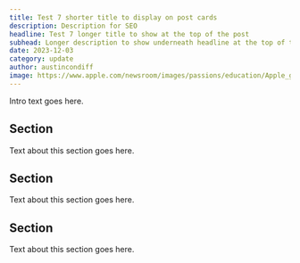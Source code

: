 ```yaml
---
title: Test 7 shorter title to display on post cards
description: Description for SEO
headline: Test 7 longer title to show at the top of the post
subhead: Longer description to show underneath headline at the top of the post
date: 2023-12-03
category: update
author: austincondiff
image: https://www.apple.com/newsroom/images/passions/education/Apple_gallaudet-university_10072020_Full-Bleed-Image.jpg.large_2x.jpg
---
```


Intro text goes here.

## Section

Text about this section goes here.

## Section

Text about this section goes here.

## Section

Text about this section goes here.
